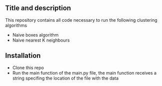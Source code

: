 ## Title and description
This repository contains all code necessary to run the following clustering algorithms
- Naive boxes algorithm
- Naive nearest K neighbours

## Installation
- Clone this repo
- Run the main function of the main.py file, the main function receives a string specifing the location of the file with the data


